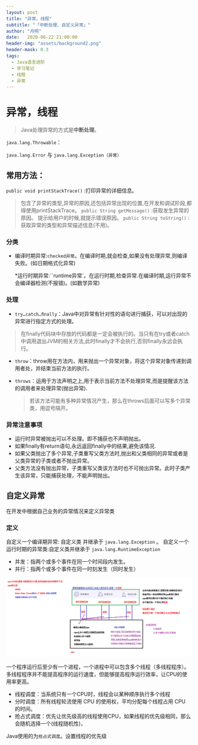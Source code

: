 ```yaml
---
layout: post
title: "异常、线程"
subtitle: "「中断处理、自定义异常」"
author: "月明"
date:   2020-06-22 21:00:00
header-img: "assets/background2.png"
header-mask: 0.3
tags:
  - Java语言进阶
  - 学习笔记
  - 线程
  - 异常
---
```


# 异常，线程

> Java处理异常的方式是**中断处理**。

`java.lang.Throwable`：

`java.lang.Error` 与 `java.lang.Exception（异常）`

## 常用方法：

`public void printStackTrace()` :打印异常的详细信息。
> 包含了异常的类型,异常的原因,还包括异常出现的位置,在开发和调试阶段,都得使用printStackTrace。
`public String getMessage()` :获取发生异常的原因。
> 提示给用户的时候,就提示错误原因。
`public String toString()` :获取异常的类型和异常描述信息(不用)。

### 分类

* 编译时期异常:`checked异常`。在编译时期,就会检查,如果没有处理异常,则编译失败。(如日期格式化异常)

  *运行时期异常:``runtime异常`。在运行时期,检查异常.在编译时期,运行异常不会编译器检测(不报错)。(如数学异常)

### 处理

* `try…catch…ﬁnally`：Java中对异常有针对性的语句进行捕获，可以对出现的异常进行指定方式的处理。

> 在ﬁnally代码块中存放的代码都是一定会被执行的。当只有在try或者catch中调用退出JVM的相关方法,此时ﬁnally才不会执行,否则ﬁnally永远会执行。

* `throw`：throw用在方法内，用来抛出一个异常对象，将这个异常对象传递到调用者处，并结束当前方法的执行。

* `throws`：运用于方法声明之上,用于表示当前方法不处理异常,而是提醒该方法的调用者来处理异常(抛出异常).

  > 若该方法可能有多种异常情况产生，那么在throws后面可以写多个异常类，用逗号隔开。

### 异常注意事项

* 运行时异常被抛出可以不处理。即不捕获也不声明抛出。
* 如果ﬁnally有return语句,永远返回ﬁnally中的结果,避免该情况.
* 如果父类抛出了多个异常,子类重写父类方法时,抛出和父类相同的异常或者是父类异常的子类或者不抛出异常。
* 父类方法没有抛出异常，子类重写父类该方法时也不可抛出异常。此时子类产生该异常，只能捕获处理，不能声明抛出。

## 自定义异常

在开发中根据自己业务的异常情况来定义异常类

### 定义
自定义一个编译期异常: 自定义类 并继承于 `java.lang.Exception` 。
自定义一个运行时期的异常类:自定义类并继承于 `java.lang.RuntimeException`

* 并发：指两个或多个事件在同一个时间段内发生。
* 并行：指两个或多个事件在同一时刻发生（同时发生）

![](/assets/image/media/d21506ea83e11f85ddb52e8a829525a3.png)

一个程序运行后至少有一个进程，一个进程中可以包含多个线程（多线程程序）。多线程程序并不能提高程序的运行速度，但能够提高程序运行效率，让CPU的使用率更高。

* 线程调度：当系统只有一个CPU时，线程会以某种顺序执行多个线程
* 分时调度：所有线程轮流使用 CPU 的使用权，平均分配每个线程占用 CPU 的时间。
* 抢占式调度：优先让优先级高的线程使用CPU，如果线程的优先级相同，那么会随机选择一个(线程随机性)，

Java使用的为`抢占式调度`。设置线程的优先级
